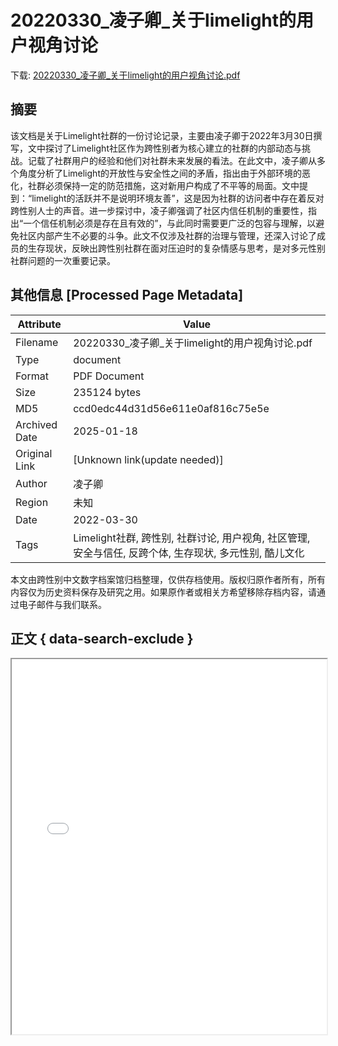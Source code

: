 # 20220330_凌子卿_关于limelight的用户视角讨论

<!-- tcd_download_link -->
下载: [20220330_凌子卿_关于limelight的用户视角讨论.pdf](20220330_凌子卿_关于limelight的用户视角讨论.pdf)
<!-- tcd_download_link_end -->

## 摘要

<!-- tcd_abstract -->
该文档是关于Limelight社群的一份讨论记录，主要由凌子卿于2022年3月30日撰写，文中探讨了Limelight社区作为跨性别者为核心建立的社群的内部动态与挑战。记载了社群用户的经验和他们对社群未来发展的看法。在此文中，凌子卿从多个角度分析了Limelight的开放性与安全性之间的矛盾，指出由于外部环境的恶化，社群必须保持一定的防范措施，这对新用户构成了不平等的局面。文中提到：“limelight的活跃并不是说明环境友善”，这是因为社群的访问者中存在着反对跨性别人士的声音。进一步探讨中，凌子卿强调了社区内信任机制的重要性，指出“一个信任机制必须是存在且有效的”，与此同时需要更广泛的包容与理解，以避免社区内部产生不必要的斗争。此文不仅涉及社群的治理与管理，还深入讨论了成员的生存现状，反映出跨性别社群在面对压迫时的复杂情感与思考，是对多元性别社群问题的一次重要记录。

<!-- tcd_abstract_end -->

## 其他信息 [Processed Page Metadata]

| Attribute       | Value                                  |
|-----------------|----------------------------------------|
| Filename        | 20220330_凌子卿_关于limelight的用户视角讨论.pdf                             |
| Type            | document                                 |
| Format          | PDF Document                               |
| Size            | 235124 bytes                           |
| MD5             | ccd0edc44d31d56e611e0af816c75e5e                                  |
| Archived Date   | 2025-01-18                             |
| Original Link   | [Unknown link(update needed)]                         |
| Author          | 凌子卿                               |
| Region          | 未知                               |
| Date            | 2022-03-30                                 |
| Tags            | Limelight社群, 跨性别, 社群讨论, 用户视角, 社区管理, 安全与信任, 反跨个体, 生存现状, 多元性别, 酷儿文化                                 |

本文由跨性别中文数字档案馆归档整理，仅供存档使用。版权归原作者所有，所有内容仅为历史资料保存及研究之用。如果原作者或相关方希望移除存档内容，请通过电子邮件与我们联系。

## 正文 { data-search-exclude }

<!-- tcd_main_text -->
<iframe src="../20220330_凌子卿_关于limelight的用户视角讨论.pdf" width="100%" height="600px">
    <p>无法显示PDF，请下载查看。</p>
</iframe>
<!-- tcd_main_text_end -->

